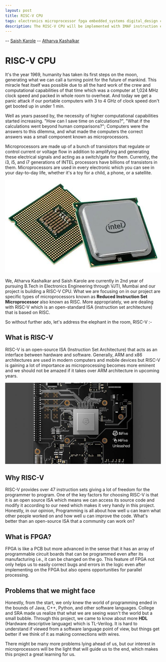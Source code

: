 ```yaml
---
layout: post
title: RISC-V CPU
tags: electronics microprocessor fpga embedded_systems digital_design computer_architecture
description: The RISC-V CPU will be implemented with IMAF instruction extensions, and also verified using custom verification methods.
---
```


-- [Saish Karole](https://github.com/saishock1504)
-- [Atharva Kashalkar](https://github.com/RapidRoger18)

# RISC-V CPU

It's the year 1969, humanity has taken its first steps on the moon, generating what we can call a turning point for the future of mankind. This miracle feat itself was possible due to all the hard work of the crew and computational capabilities of that time which was a computer at 1,024 MHz clock speed and packed in whole room to overheat. And today we get a panic attack if our portable computers with 3 to 4 GHz of clock speed don't get booted up in under 1 min.

Well as years passed by, the necessity of higher computational capabilities started increasing. "How can I save time on calculations?", "What if the calculations went beyond human comparisons?"; Computers were the answers to this dilemma, and what made the computers the correct answers was a small component known as microprocessors.

Microprocessors are made up of a bunch of transistors that regulate or control current or voltage flow in addition to amplifying and generating these electrical signals and acting as a switch/gate for them. Currently, the i3, i5, and i7 generations of INTEL processors have billions of transistors in them. Microprocessors are used in every electronic which you can see in your day-to-day life, whether it's a toy for a child, a phone, or a satellite. 

![](/assets/posts/RISC-V-CPU/processor.webp)

We, Atharva Kashalkar and Saish Karole are currently in 2nd year of pursuing B.Tech in  Electronics Engineering through VJTI, Mumbai and our project is building a RISC-V CPU. What we are focusing on in our project are specific types of microprocessors known as **Reduced Instruction Set Microprocessor** also known as RISC. More appropriately, we are dealing with RISC-V which is an open-standard ISA (instruction set architecture) that is based on RISC.

So without further ado, let's address the elephant in the room, RISC-V :-

## What is RISC-V

RISC-V is an open-source ISA (Instruction Set Architecture) that acts as an interface between hardware and software. Generally, ARM and x86 architectures are used in modern computers and mobile devices but RISC-V is gaining a lot of importance as microprocessing becomes more eminent and we should not be amazed if it takes over ARM architecture in upcoming years. 

![](/assets/posts/RISC-V-CPU/RISC.jpg)
## Why RISC-V

RISC-V provides over 47 instruction sets giving a lot of freedom for the programmer to program. One of the key factors for choosing RISC-V is that it is an open source ISA which means we can access its source code and modify it according to our need which makes it very handy in this project. Honestly, in our opinion, Programming is all about how well u can learn what other people worked on and how well u can improve the code.
What's better than an open-source ISA that a community can work on?

## What is FPGA?

FPGA is like a PCB but more advanced in the sense that it has an array of programmable circuit boards that can be programmed even after its manufacturing i.e., it can be changed on the go. This feature of FPGA not only helps us to easily correct bugs and errors in the logic even after implementing on the FPGA but also opens opportunities for parallel processing. 

## Problems that we might face

Honestly, from the start, we only knew the world of programming ended in the bounds of Java, C++, Python, and other software languages. College and SRA made us realize that what we are seeing wasn't the world but a small bubble. Through this project, we came to know about more **HDL** (Hardware descriptive language) which is TL-Verilog. It is hard to understand if viewed from a software language point of view, but things get better if we think of it as making connections with wires. 

There might be many more problems lying ahead of us, but our interest in microprocessors will be the light that will guide us to the end, which makes this project a great learning for us. 





